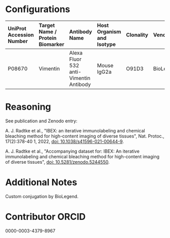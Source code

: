 # Configurations

| UniProt Accession Number   | Target Name / Protein Biomarker   | Antibody Name                          | Host Organism and Isotype   | Clonality   | Vendor    |   Catalog Number | Conjugate   | RRID       | Application   | Method        | Tissue Preservation   | Tissue       | Detergent         | Antigen Retrieval Conditions   | Dye Inactivation Conditions   | Result   | Agree        | Disagree   |
|:---------------------------|:----------------------------------|:---------------------------------------|:----------------------------|:------------|:----------|-----------------:|:------------|:-----------|:--------------|:--------------|:----------------------|:-------------|:------------------|:-------------------------------|:------------------------------|:---------|:-------------|:-----------|
| P08670                     | Vimentin                          | Alexa Fluor 532 anti-Vimentin Antibody | Mouse IgG2a                 | O91D3       | BioLegend |           677802 | AF532       | AB_2892753 | IHC-Fr        | IBEX2D Manual | 1% PFA Fixed Frozen   | Human spleen | 0.3% Triton-X-100 |                                | 1 mg/ml LiBH4 15 minutes      | Success  | [+](#reason1) |            |

# Reasoning

<a name="reason1"></a>
See publication and Zenodo entry:

A. J. Radtke et al., "IBEX: an iterative immunolabeling and chemical bleaching
 method for high-content imaging of diverse tissues", Nat. Protoc., 17(2):378-40
1, 2022, [doi: 10.1038/s41596-021-00644-9](https://doi.org/10.1038/s41596-021-00644-9).

A. J. Radtke et al., "Accompanying dataset for: IBEX: An iterative immunolabeling and chemical
bleaching method for high-content imaging of diverse tissues",
[doi: 10.5281/zenodo.5244550](https://doi.org/10.5281/zenodo.5244551).


# Additional Notes

Custom conjugation by BioLegend.

# Contributor ORCID

0000-0003-4379-8967
